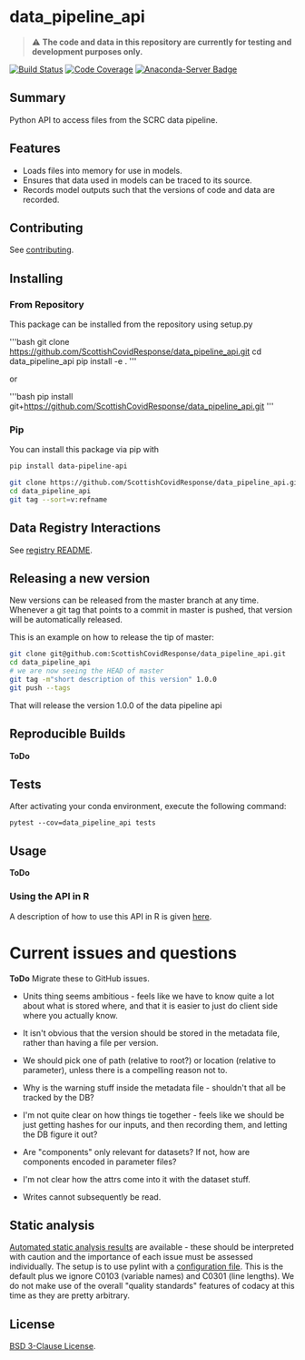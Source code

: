 # data_pipeline_api

> :warning: **The code and data in this repository are currently for testing and development purposes only.**

[![Build Status](https://travis-ci.org/ScottishCovidResponse/data_pipeline_api.svg?branch=master)](https://travis-ci.org/ScottishCovidResponse/data_pipeline_api)
[![Code Coverage](https://codecov.io/github/ScottishCovidResponse/data_pipeline_api/coverage.svg?branch=master&token=)](https://codecov.io/gh/ScottishCovidResponse/data_pipeline_api)
[![Anaconda-Server Badge](https://anaconda.org/scottishcovidresponse/data_pipeline_api/badges/version.svg)](https://anaconda.org/scottishcovidresponse/data_pipeline_api)

## Summary

Python API to access files from the SCRC data pipeline.

## Features

- Loads files into memory for use in models.
- Ensures that data used in models can be traced to its source.
- Records model outputs such that the versions of code and data are recorded.

## Contributing

See [contributing](contributing.md).

## Installing

### From Repository

This package can be installed from the repository using setup.py

'''bash
git clone https://github.com/ScottishCovidResponse/data_pipeline_api.git
cd data_pipeline_api
pip install -e .
'''

or

'''bash
pip install git+https://github.com/ScottishCovidResponse/data_pipeline_api.git
'''

### Pip

You can install this package via pip with

```bash
pip install data-pipeline-api
```

```bash
git clone https://github.com/ScottishCovidResponse/data_pipeline_api.git
cd data_pipeline_api
git tag --sort=v:refname
```

## Data Registry Interactions

See [registry README](data_pipeline_api/registry/README.md).

## Releasing a new version

New versions can be released from the master branch at any time. Whenever a git
tag that points to a commit in master is pushed, that version will be
automatically released.

This is an example on how to release the tip of master:

```bash
git clone git@github.com:ScottishCovidResponse/data_pipeline_api.git
cd data_pipeline_api
# we are now seeing the HEAD of master
git tag -m"short description of this version" 1.0.0
git push --tags
```

That will release the version 1.0.0 of the data pipeline api

## Reproducible Builds

**ToDo**

## Tests

After activating your conda environment, execute the following command:

```{shell}
pytest --cov=data_pipeline_api tests
```

## Usage

**ToDo**

### Using the API in R

A description of how to use this API in R is given [here](r_api/README.md).

# Current issues and questions

**ToDo** Migrate these to GitHub issues.

* Units thing seems ambitious - feels like we have to know quite a lot about what is stored where, and that it is easier to just do client side where you actually know.
* It isn't obvious that the version should be stored in the metadata file, rather than having a file per version.
* We should pick one of path (relative to root?) or location (relative to parameter), unless there is a compelling reason not to.
* Why is the warning stuff inside the metadata file - shouldn't that all be tracked by the DB?
* I'm not quite clear on how things tie together - feels like we should be just getting hashes for our inputs, and then recording them, and letting the DB figure it out?
* Are "components" only relevant for datasets? If not, how are components encoded in parameter files?
* I'm not clear how the attrs come into it with the dataset stuff.

* Writes cannot subsequently be read.

## Static analysis

[Automated static analysis results](https://app.codacy.com/gh/ScottishCovidResponse/data_pipeline_api/issues/index) are available - these should be interpreted with caution and the importance of each issue must be assessed individually. The setup is to use pylint with a [configuration file](.pylintrc). This is the default plus we ignore C0103 (variable names) and C0301 (line lengths). We do not make use of the overall "quality standards" features of codacy at this time as they are pretty arbitrary.

## License

[BSD 3-Clause License](LICENSE).
